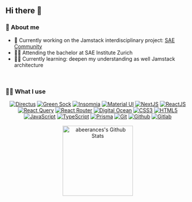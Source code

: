 ## Hi there 👋

### 🤹 About me
- 🔨 Currently working on the Jamstack interdisciplinary project: [SAE Community](https://github.com/dream-lab-group/sae-community)
- 👨‍🎓 Attending the bachelor at SAE Institute Zurich
- 🕵️‍♂️ Currently learning: deepen my understanding as well Jamstack architecture

<br>

### 👨‍💻 What I use
<div align="center">
  <a href="https://directus.io/"><img alt="Directus" src="https://img.shields.io/badge/directus-%2364f.svg?style=for-the-badge&logo=directus&logoColor=white"></a>
  <a href="https://greensock.com/"><img alt="Green Sock" src="https://img.shields.io/badge/green%20sock-88CE02?style=for-the-badge&logo=greensock&logoColor=white"></a>
  <a href="https://insomnia.rest/"><img alt="Insomnia" src="https://img.shields.io/badge/Insomnia-black?style=for-the-badge&logo=insomnia&logoColor=5849BE"></a>
  <a href="https://mui.com/"><img alt="Material UI" src="https://img.shields.io/badge/MUI-%230081CB.svg?style=for-the-badge&logo=mui&logoColor=white"></a>
  <a href="https://nextjs.org/"><img alt="NextJS" src="https://img.shields.io/badge/Next-black?style=for-the-badge&logo=next.js&logoColor=white"></a>
  <a href="https://reactjs.org/"><img alt="ReactJS" src="https://img.shields.io/badge/react-%2320232a.svg?style=for-the-badge&logo=react&logoColor=%2361DAFB"></a>
  <a href="https://react-query.tanstack.com/"><img alt="React Query" src="https://img.shields.io/badge/-React%20Query-FF4154?style=for-the-badge&logo=react%20query&logoColor=white"></a>
  <a href="https://reactrouter.com/"><img alt="React Router" src="https://img.shields.io/badge/React_Router-CA4245?style=for-the-badge&logo=react-router&logoColor=white"></a>
  <a href="https://www.digitalocean.com/"><img alt="Digital Ocean" src="https://img.shields.io/badge/DigitalOcean-%230167ff.svg?style=for-the-badge&logo=digitalOcean&logoColor=white"></a>
  <a href=""><img alt="CSS3" src="https://img.shields.io/badge/css3-%231572B6.svg?style=for-the-badge&logo=css3&logoColor=white"></a>
  <a href=""><img alt="HTML5" src="https://img.shields.io/badge/html5-%23E34F26.svg?style=for-the-badge&logo=html5&logoColor=white"></a>
  <a href=""><img alt="JavaScript" src="https://img.shields.io/badge/javascript-%23323330.svg?style=for-the-badge&logo=javascript&logoColor=%23F7DF1E"></a>
  <a href="https://www.typescriptlang.org/"><img alt="TypeScript" src="https://img.shields.io/badge/typescript-%23007ACC.svg?style=for-the-badge&logo=typescript&logoColor=white"></a>
  <a href="https://www.prisma.io/"><img alt="Prisma" src="https://img.shields.io/badge/Prisma-3982CE?style=for-the-badge&logo=Prisma&logoColor=white"></a>
  <a href="https://git-scm.com/"><img alt="Git" src="https://img.shields.io/badge/git-%23F05033.svg?style=for-the-badge&logo=git&logoColor=white"></a>
  <a href="https://github.com/"><img alt="Github" src="https://img.shields.io/badge/github-%23121011.svg?style=for-the-badge&logo=github&logoColor=white"></a>
  <a href="https://gitlab.com/"><img alt="Gitlab" src="https://img.shields.io/badge/gitlab-%23181717.svg?style=for-the-badge&logo=gitlab&logoColor=white"></a>
</div>

<br>

<div align="center">
   <a href="https://github.com/anuraghazra/github-readme-stats"><img alt="abeerances's Github Stats" src="https://denvercoder1-github-readme-stats.vercel.app/api/?username=abeerance&show_icons=true&count_private=true&theme=react&hide_border=true&bg_color=1F222E&title_color=57A773&icon_color=F8D866" height="192px"/></a>
</div>

<br>


